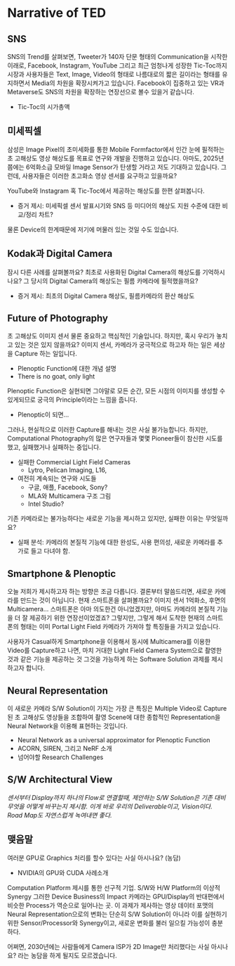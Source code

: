 # Narrative of TED

## SNS

SNS의 Trend를 살펴보면, Tweeter가 140자 단문 형태의 Communication을 시작한 이래로, Facebook, Instagram, YouTube 그리고 최근 엄청나게 성장한 Tic-Toc까지
시장과 사용자들은 Text, Image, Video의 형태로 나름대로의 짧은 길이라는 형태를 유지하면서 Media의 차원을 확장시켜가고 있습니다.
Facebook이 집중하고 있는 VR과 Metaverse도 SNS의 차원을 확장하는 연장선으로 볼수 있을거 같습니다.

* Tic-Toc의 시가총액


## 미세픽셀

삼성은 Image Pixel의 초미세화를 통한 Mobile Formfactor에서 인간 눈에 필적하는 초 고해상도 영상 해상도를 목표로 연구와 개발을 진행하고 있습니다.
아마도, 2025년 쯤에는 6억화소급 모바일 Image Sensor가 탄생할 거라고 저도 기대하고 있습니다.
그런데, 사용자들은 이러한 초고화소 영상 센서를 요구하고 있을까요?

YouTube와 Instagram 혹 Tic-Toc에서 제공하는 해상도를 한편 살펴봅니다.

* 증거 제시: 미세픽셀 센서 발표시기와 SNS 등 미디어의 해상도 지원 수준에 대한 비교/정리 차트?

물론 Device의 한계때문에 저기에 머물러 있는 것일 수도 있습니다.

## Kodak과 Digital Camera

잠시 다른 사례를 살펴볼까요?
최초로 사용화된 Digital Camera의 해상도를 기억하시나요? 그 당시의 Digital Camera의 해상도는 필름 카메라에 필적했을까요?

* 증거 제시: 최초의 Digital Camera 해상도, 필름카메라의 환산 해상도

## Future of Photography

초 고해상도 이미지 센서 물론 중요하고 핵심적인 기술입니다. 하지만, 혹시 우리가 놓치고 있는 것은 있지 않을까요?
이미지 센서, 카메라가 궁극적으로 하고자 하는 일은 세상을 Capture 하는 일입니다.

* Plenoptic Function에 대한 개념 설명
* There is no goat, only light

Plenoptic Function은 실현되면 그야말로 모든 순간, 모든 시점의 이미지를 생성할 수 있게되므로 궁극의 Principle이라는 느낌을 줍니다.

* Plenoptic이 되면...

그러나, 현실적으로 이러한 Capture를 해내는 것은 사실 불가능합니다.
하지만, Computational Photography의 많은 연구자들과 몇몇 Pioneer들이 참신한 시도를 했고, 실패했거나 실패하는 중입니다. 

* 실패한 Commercial Light Field Cameras
  * Lytro, Pelican Imaging, L16, 
* 여전히 계속되는 연구와 시도들 
  * 구글, 애플, Facebook, Sony?
  * MLA와 Multicamera 구조 그림
  * Intel Studio?

기존 카메라로는 불가능하다는 새로운 기능을 제시하고 있지만, 실패한 이유는 무엇일까요?
* 실패 분석: 카메라의 본질적 기능에 대한 완성도, 사용 편의성, 새로운 카메라를 추가로 들고 다녀야 함.

## Smartphone & Plenoptic

오늘 저희가 제시하고자 하는 방향은 조금 다릅니다. 결론부터 말씀드리면, 새로운 카메라를 만드는 것이 아닙니다.
현재 스마트폰을 살펴볼까요?
이미지 센서 1억화소, 후면의 Multicamera... 스마트폰은 아마 의도한건 아니었겠지만, 아마도 카메라의 본질적 기능을 더 잘 제공하기 위한 연장선이었겠죠?
그렇지만, 그렇게 해서 도착한 현재의 스마트폰의 형태는 이미 Portal Light Field 카메라가 가져야 할 특징들을 가지고 있습니다.

사용자가 Casual하게 Smartphone을 이용해서 동시에 Multicamera를 이용한 Video를 Capture하고 나면, 마치 거대한 Light Field Camera System으로 촬영한 것과 같은 기능을 제공하는 것
그것을 가능하게 하는 Software Solution 과제를 제시하고자 합니다.

## Neural Representation

이 새로운 카메라 S/W Solution이 가지는 가장 큰 특징은 Multiple Video로 Capture된 초 고해상도 영상들을 조합하여 촬영 Scene에 대한 종합적인 Representation을 Neural Network을 이용해 표현하는 것입니다.
* Neural Network as a universal approximator for Plenoptic Function
* ACORN, SIREN, 그리고 NeRF 소개
* 넘어야할 Research Challenges

## S/W Architectural View

*센서부터 Display까지 하나의 Flow로 연결할때, 제안하는 S/W Solution은 기존 대비 무엇을 어떻게 바꾸는지 제시함.
이게 바로 우리의 Deliverable이고, Vision이다.
Road Map도 자연스럽게 녹여내면 좋다.*

## 맺음말

여러분 GPU로 Graphics 처리를 할수 있다는 사실 아시나요? (농담)

* NVIDIA의 GPU와 CUDA 사례소개

Computation Platform 제시를 통한 선구적 기업. S/W와 H/W Platform의 이상적 Synergy 그러한 Device Business의 Impact
카메라는 GPU/Display의 반대편에서 비슷한 Process가 역순으로 일어나는 곳.
이 과제가 제사하는 영상 데이터 포맷의 Neural Representation으로의 변화는 단순히 S/W Solution이 아니라 이를 실현하기 위한 Sensor/Processor와 Synergy이고, 새로운 변화를 불러 일으킬 가능성이 충분하다.

어쩌면, 2030년에는 사람들에게 Camera ISP가 2D Image만 처리했다는 사실 아시나요? 라는 농담을 하게 될지도 모르겠습니다.
